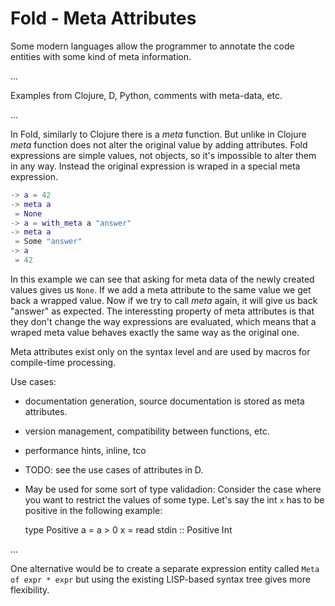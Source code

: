 
# Fold - Meta Attributes

Some modern languages allow the programmer to annotate the code entities with
some kind of meta information.

...

Examples from Clojure, D, Python, comments with meta-data, etc.

...

In Fold, similarly to Clojure there is a _meta_ function. But unlike in Clojure
_meta_ function does not alter the original value by adding attributes. Fold
expressions are simple values, not objects, so it's impossible to alter them in
any way. Instead the original expression is wraped in a special meta expression.


```lua
-> a = 42
-> meta a
 = None
-> a = with_meta a "answer"
-> meta a
 = Some "answer"
-> a
 = 42
```

In this example we can see that asking for meta data of the newly created values gives us `None`.
If we add a meta attribute to the same value we get back a wrapped value. Now if we try to call _meta_ again, it will give us back "answer" as expected. The interessting property of meta attributes is that they don't change the way expressions are evaluated, which means that a wraped meta value behaves exactly the same way as the original one.

Meta attributes exist only on the syntax level and are used by macros for compile-time processing.

Use cases:

- documentation generation, source documentation is stored as meta attributes.
- version management, compatibility between functions, etc.
- performance hints, inline, tco
- TODO: see the use cases of attributes in D.
- May be used for some sort of type validadion: Consider the case where you want to restrict the values of some type. Let's say the int `x` has to be positive in the following example:

  type Positive a = a > 0
  x = read stdin :: Positive Int


...

One alternative would be to create a separate expression entity called `Meta of
expr * expr` but using the existing LISP-based syntax tree gives more flexibility.


